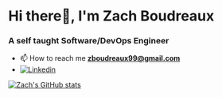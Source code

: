 # Hi there👋, I'm Zach Boudreaux
### A self taught Software/DevOps Engineer

- 📫 How to reach me **zboudreaux99@gmail.com**
- [![Linkedin](https://i.stack.imgur.com/gVE0j.png)](https://www.linkedin.com/zacharyrb99)

[![Zach's GitHub stats](https://github-readme-stats.vercel.app/api?username=zacharyrb99)](https://github.com/zacharyrb99/github-readme-stats)